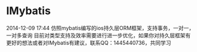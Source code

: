 IMybatis
========
2014-12-09 17:44
仿照mybatis编写的ios持久层ORM框架，支持事务，一对一，一对多查询
目前对类型支持及效率需要进行进一步优化，如果你对持久层框架有更好的想法或者对IMybatis有建议，联系QQ：1445440736，共同学习
